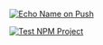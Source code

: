 [![Echo Name on Push](https://github.com/gagandeep2580/sample-app/actions/workflows/main.yml/badge.svg)](https://github.com/gagandeep2580/sample-app/actions/workflows/main.yml)

[![Test NPM Project](https://github.com/gagandeep2580/sample-app/actions/workflows/test-calculator.yml/badge.svg)](https://github.com/gagandeep2580/sample-app/actions/workflows/test-calculator.yml)

